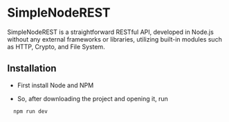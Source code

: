 
# SimpleNodeREST

SimpleNodeREST is a straightforward RESTful API, developed in Node.js without any external frameworks or libraries, utilizing built-in modules such as HTTP, Crypto, and File System.


## Installation

- First install Node and NPM

- So, after downloading the project and opening it, run

```bash
  npm run dev
```
    